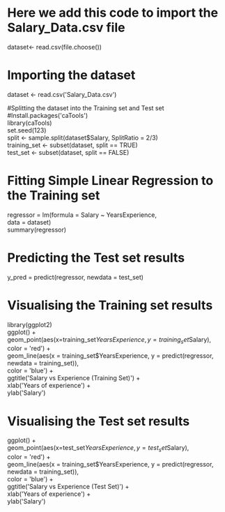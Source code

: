 
# Here we add this code to import the Salary_Data.csv file   
dataset<- read.csv(file.choose())   
 
# Importing the dataset   
dataset <- read.csv('Salary_Data.csv')  

#Splitting the dataset into the Training set and Test set  
#Install.packages('caTools')  
library(caTools)  
set.seed(123)  
split <- sample.split(dataset$Salary, SplitRatio = 2/3)  
training_set <- subset(dataset, split == TRUE)  
test_set <- subset(dataset, split == FALSE)  

# Fitting Simple Linear Regression to the Training set  
regressor = lm(formula = Salary ~ YearsExperience,  
               data = dataset)  
summary(regressor)  

# Predicting the Test set results  
y_pred = predict(regressor, newdata = test_set)  

# Visualising the Training set results 
library(ggplot2)  
ggplot() +  
  geom_point(aes(x=training_set$YearsExperience, y=training_set$Salary),  
             color = 'red') +  
  geom_line(aes(x = training_set$YearsExperience, y = predict(regressor, newdata = training_set)),  
            color = 'blue') +  
  ggtitle('Salary vs Experience (Training Set)') +   
  xlab('Years of experience') +  
  ylab('Salary')  

# Visualising the Test set results  
ggplot() +  
  geom_point(aes(x=test_set$YearsExperience, y=test_set$Salary),  
             color = 'red') +  
  geom_line(aes(x = training_set$YearsExperience, y = predict(regressor, newdata = training_set)),  
            color = 'blue') +  
  ggtitle('Salary vs Experience (Test Set)') +  
  xlab('Years of experience') +  
  ylab('Salary')  
   